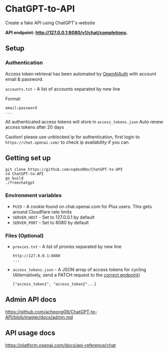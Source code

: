# ChatGPT-to-API
Create a fake API using ChatGPT's website

**API endpoint: http://127.0.0.1:8080/v1/chat/completions.**

## Setup
    
### Authentication
  
Access token retrieval has been automated by [OpenAIAuth](https://github.com/acheong08/OpenAIAuth/) with account email & password.

`accounts.txt` - A list of accounts separated by new line 

Format:
```
email:password
...
```

All authenticated access tokens will store in `access_tokens.json`
Auto renew access tokens after 20 days

Caution! please use unblocked ip for authentication, first login to `https://chat.openai.com/` to check ip availability if you can.

## Getting set up
```  
git clone https://github.com/xqdoo00o/ChatGPT-to-API
cd ChatGPT-to-API
go build
./freechatgpt
```

### Environment variables
  - `PUID` - A cookie found on chat.openai.com for Plus users. This gets around Cloudflare rate limits
  - `SERVER_HOST` - Set to 127.0.0.1 by default
  - `SERVER_PORT` - Set to 8080 by default

### Files (Optional)
  - `proxies.txt` - A list of proxies separated by new line

    ```
    http://127.0.0.1:8888
    ...
    ```
  - `access_tokens.json` - A JSON array of access tokens for cycling (Alternatively, send a PATCH request to the [correct endpoint](https://github.com/acheong08/ChatGPT-to-API/blob/master/docs/admin.md))
    ```
    ["access_token1", "access_token2"...]
    ```

## Admin API docs
https://github.com/acheong08/ChatGPT-to-API/blob/master/docs/admin.md

## API usage docs
https://platform.openai.com/docs/api-reference/chat
